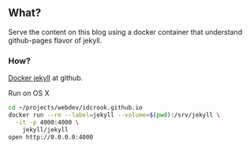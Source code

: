 
## What?

Serve the content on this blog using a docker container that understand
github-pages flavor of jekyll.


### How?

[Docker jekyll](https://github.com/jekyll/docker-jekyll) at github.

Run on OS X

```bash
cd ~/projects/webdev/idcrook.github.io
docker run --rm --label=jekyll --volume=$(pwd):/srv/jekyll \
  -it -p 4000:4000 \
    jekyll/jekyll
open http://0.0.0.0:4000
```

